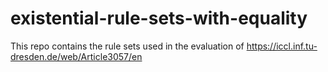 # existential-rule-sets-with-equality
This repo contains the rule sets used in the evaluation of https://iccl.inf.tu-dresden.de/web/Article3057/en
